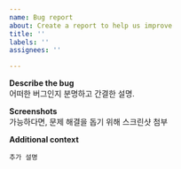 ```yaml
---
name: Bug report
about: Create a report to help us improve
title: ''
labels: ''
assignees: ''

---
```


**Describe the bug**  
어떠한 버그인지 분명하고 간결한 설명.  
  
**Screenshots**<br>
가능하다면, 문제 해결을 돕기 위해 스크린샷 첨부

**Additional context**
```
추가 설명
```
